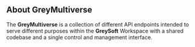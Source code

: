 ## About GreyMultiverse

The **GreyMultiverse** is a collection of different API endpoints intended to serve different purposes within the **GreySoft** Workspace with a shared codebase and a single control and management interface.

